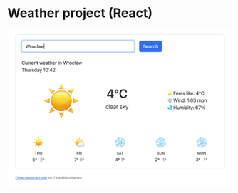 # Weather project (React)

[![Header](https://github.com/aivirrne/weather-react/blob/main/assets/weather-react-preview.png)](https://merry-dango-50f307.netlify.app/)
